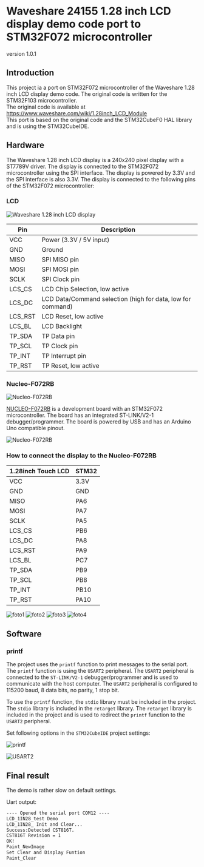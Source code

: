# Waveshare 24155 1.28 inch LCD display demo code port to STM32F072 microcontroller

version 1.0.1

## Introduction

This project ia a port on STM32F072 microcontroller of the Waveshare 1.28 inch LCD display demo code. The original code is written for the STM32F103 microcontroller.  
The original code is available at <https://www.waveshare.com/wiki/1.28inch_LCD_Module>  
This port is based on the original code and the STM32CubeF0 HAL library and is using the STM32CubeIDE.

## Hardware

The Waveshare 1.28 inch LCD display is a 240x240 pixel display with a ST7789V driver. The display is connected to the STM32F072 microcontroller using the SPI interface. The display is powered by 3.3V and the SPI interface is also 3.3V. The display is connected to the following pins of the STM32F072 microcontroller:

### LCD

![Waveshare 1.28 inch LCD display](/doc/img/1.28inch-Touch-LCD-details-5.jpg)

| Pin | Description |
| --- | --- |
| VCC | Power (3.3V / 5V input) |
| GND | Ground |
| MISO | SPI MISO pin |
| MOSI | SPI MOSI pin |
| SCLK | SPI Clock pin |
| LCS_CS | LCD Chip Selection, low active |
| LCS_DC | LCD Data/Command selection (high for data, low for command) |
| LCS_RST | LCD Reset, low active |
| LCS_BL | LCD Backlight |
| TP_SDA | TP Data pin |
| TP_SCL | TP Clock pin |
| TP_INT | TP Interrupt pin |
| TP_RST | TP Reset, low active |

### Nucleo-F072RB

![Nucleo-F072RB](/doc/img/nucleo-64.png)

[NUCLEO-F072RB](https://www.st.com/en/evaluation-tools/nucleo-f072rb.html)
is a development board with an STM32F072 microcontroller. The board has an integrated ST-LINK/V2-1 debugger/programmer. The board is powered by USB and has an Arduino Uno compatible pinout.  

![Nucleo-F072RB](/doc/img/nucleo-f072rb.png)

### How to connect the display to the Nucleo-F072RB

| 1.28inch Touch LCD | STM32 |
| --- | --- |
| VCC | 3.3V |
| GND | GND |
| MISO | PA6 |
| MOSI | PA7 |
| SCLK | PA5 |
| LCS_CS | PB6 |
| LCS_DC | PA8 |
| LCS_RST | PA9 |
| LCS_BL | PC7 |
| TP_SDA | PB9 |
| TP_SCL | PB8 |
| TP_INT | PB10 |
| TP_RST | PA10 |

![foto1](/doc/img/20240307_155414.jpg)
![foto2](/doc/img/20240307_155422.jpg)
![foto3](/doc/img/20240307_155431.jpg)
![foto4](/doc/img/20240307_155504.jpg)

## Software

### printf

The project uses the `printf` function to print messages to the serial port. The `printf` function is using the `USART2` peripheral. The `USART2` peripheral is connected to the `ST-LINK/V2-1` debugger/programmer and is used to communicate with the host computer. The `USART2` peripheral is configured to 115200 baud, 8 data bits, no parity, 1 stop bit.  

To use the `printf` function, the `stdio` library must be included in the project. The `stdio` library is included in the `retarget` library. The `retarget` library is included in the project and is used to redirect the `printf` function to the `USART2` peripheral.

Set following options in the `STM32CubeIDE` project settings:

![printf](/doc/img/printf.png)

![USART2](/doc/img/uart.png)

## Final result

The demo is rather slow on default settings.  

Uart output:

``` txt
---- Opened the serial port COM12 ----
LCD_1IN28_test Demo
LCD_1IN28_ Init and Clear...
Success:Detected CST816T.
CST816T Revision = 1
OK!
Paint_NewImage
Set Clear and Display Funtion
Paint_Clear
```

